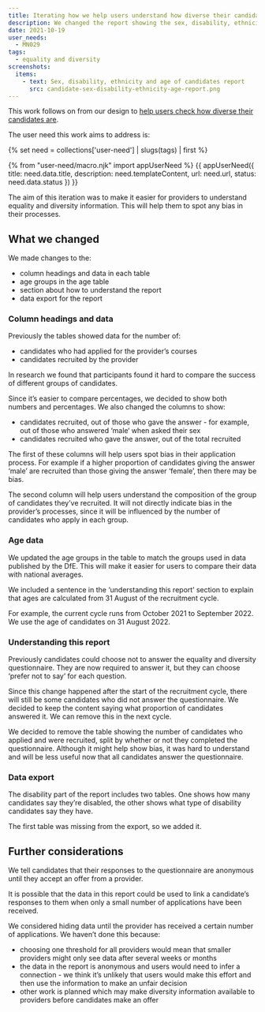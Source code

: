 ```yaml
---
title: Iterating how we help users understand how diverse their candidates are
description: We changed the report showing the sex, disability, ethnicity and age of candidates to show percentages of candidates recruited within a group and in total
date: 2021-10-19
user_needs:
  - MN029
tags:
  - equality and diversity
screenshots:
  items:
    - text: Sex, disability, ethnicity and age of candidates report
      src: candidate-sex-disability-ethnicity-age-report.png
---
```


This work follows on from our design to [help users check how diverse their candidates are](/manage-teacher-training-applications/helping-users-check-how-diverse-their-candidates-are/).

The user need this work aims to address is:

{% set need = collections['user-need'] | slugs(tags) | first %}

{% from "user-need/macro.njk" import appUserNeed %}
{{ appUserNeed({
  title: need.data.title,
  description: need.templateContent,
  url: need.url,
  status: need.data.status
}) }}

The aim of this iteration was to make it easier for providers to understand equality and diversity information. This will help them to spot any bias in their processes.

## What we changed

We made changes to the:

- column headings and data in each table
- age groups in the age table
- section about how to understand the report
- data export for the report

### Column headings and data

Previously the tables showed data for the number of:

- candidates who had applied for the provider’s courses
- candidates recruited by the provider

In research we found that participants found it hard to compare the success of different groups of candidates.

Since it’s easier to compare percentages, we decided to show both numbers and percentages. We also changed the columns to show:

- candidates recruited, out of those who gave the answer - for example, out of those who answered ‘male‘ when asked their sex
- candidates recruited who gave the answer, out of the total recruited

The first of these columns will help users spot bias in their application process. For example if a higher proportion of candidates giving the answer ‘male’ are recruited than those giving the answer ‘female’, then there may be bias.

The second column will help users understand the composition of the group of candidates they’ve recruited. It will not directly indicate bias in the provider’s processes, since it will be influenced by the number of candidates who apply in each group.

### Age data

We updated the age groups in the table to match the groups used in data published by the DfE. This will make it easier for users to compare their data with national averages.

We included a sentence in the ‘understanding this report’ section to explain that ages are calculated from 31 August of the recruitment cycle.

For example, the current cycle runs from October 2021 to September 2022. We use the age of candidates on 31 August 2022.

### Understanding this report

Previously candidates could choose not to answer the equality and diversity questionnaire. They are now required to answer it, but they can choose ‘prefer not to say’ for each question.

Since this change happened after the start of the recruitment cycle, there will still be some candidates who did not answer the questionnaire. We decided to keep the content saying what proportion of candidates answered it. We can remove this in the next cycle.

We decided to remove the table showing the number of candidates who applied and were recruited, split by whether or not they completed the questionnaire. Although it might help show bias, it was hard to understand and will be less useful now that all candidates answer the questionnaire.

### Data export

The disability part of the report includes two tables. One shows how many candidates say they’re disabled, the other shows what type of disability candidates say they have.

The first table was missing from the export, so we added it.

## Further considerations

We tell candidates that their responses to the questionnaire are anonymous until they accept an offer from a provider.

It is possible that the data in this report could be used to link a candidate’s responses to them when only a small number of applications have been received.

We considered hiding data until the provider has received a certain number of applications. We haven’t done this because:

- choosing one threshold for all providers would mean that smaller providers might only see data after several weeks or months
- the data in the report is anonymous and users would need to infer a connection - we think it’s unlikely that users would make this effort and then use the information to make an unfair decision
- other work is planned which may make diversity information available to providers before candidates make an offer

